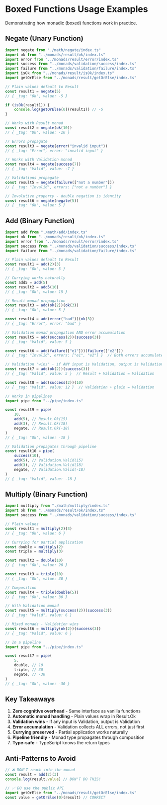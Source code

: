 # Boxed Functions Usage Examples

Demonstrating how monadic (boxed) functions work in practice.

## Negate (Unary Function)

```typescript
import negate from "./math/negate/index.ts"
import ok from "../monads/result/ok/index.ts"
import error from "../monads/result/error/index.ts"
import success from "../monads/validation/success/index.ts"
import failure from "../monads/validation/failure/index.ts"
import isOk from "../monads/result/isOk/index.ts"
import getOrElse from "../monads/result/getOrElse/index.ts"

// Plain values default to Result
const result1 = negate(5)
// { _tag: "Ok", value: -5 }

if (isOk(result1)) {
	console.log(getOrElse(0)(result1)) // -5
}

// Works with Result monad
const result2 = negate(ok(10))
// { _tag: "Ok", value: -10 }

// Errors propagate
const result3 = negate(error("invalid input"))
// { _tag: "Error", error: "invalid input" }

// Works with Validation monad
const result4 = negate(success(7))
// { _tag: "Valid", value: -7 }

// Validations propagate
const result5 = negate(failure(["not a number"]))
// { _tag: "Invalid", errors: ["not a number"] }

// Involutive property - double negation is identity
const result6 = negate(negate(5))
// { _tag: "Ok", value: 5 }
```

## Add (Binary Function)

```typescript
import add from "./math/add/index.ts"
import ok from "../monads/result/ok/index.ts"
import error from "../monads/result/error/index.ts"
import success from "../monads/validation/success/index.ts"
import failure from "../monads/validation/failure/index.ts"

// Plain values default to Result
const result1 = add(2)(3)
// { _tag: "Ok", value: 5 }

// Currying works naturally
const add5 = add(5)
const result2 = add5(10)
// { _tag: "Ok", value: 15 }

// Result monad propagation
const result3 = add(ok(2))(ok(3))
// { _tag: "Ok", value: 5 }

const result4 = add(error("bad"))(ok(3))
// { _tag: "Error", error: "bad" }

// Validation monad propagation AND error accumulation
const result5 = add(success(2))(success(3))
// { _tag: "Valid", value: 5 }

const result6 = add(failure(["e1"]))(failure(["e2"]))
// { _tag: "Invalid", errors: ["e1", "e2"] }  // Both errors accumulated!

// Validation "wins" - if ANY input is Validation, output is Validation
const result7 = add(ok(2))(success(3))
// { _tag: "Valid", value: 5 }  // Result + Validation = Validation

const result8 = add(success(2))(10)
// { _tag: "Valid", value: 12 }  // Validation + plain = Validation

// Works in pipelines
import pipe from "../pipe/index.ts"

const result9 = pipe(
	10,
	add(5), // Result.Ok(15)
	add(3), // Result.Ok(18)
	negate, // Result.Ok(-18)
)
// { _tag: "Ok", value: -18 }

// Validation propagates through pipeline
const result10 = pipe(
	success(10),
	add(5), // Validation.Valid(15)
	add(3), // Validation.Valid(18)
	negate, // Validation.Valid(-18)
)
// { _tag: "Valid", value: -18 }
```

## Multiply (Binary Function)

```typescript
import multiply from "./math/multiply/index.ts"
import ok from "../monads/result/ok/index.ts"
import success from "../monads/validation/success/index.ts"

// Plain values
const result1 = multiply(2)(3)
// { _tag: "Ok", value: 6 }

// Currying for partial application
const double = multiply(2)
const triple = multiply(3)

const result2 = double(10)
// { _tag: "Ok", value: 20 }

const result3 = triple(10)
// { _tag: "Ok", value: 30 }

// Composition
const result4 = triple(double(5))
// { _tag: "Ok", value: 30 }

// With Validation monad
const result5 = multiply(success(2))(success(3))
// { _tag: "Valid", value: 6 }

// Mixed monads - Validation wins
const result6 = multiply(ok(2))(success(3))
// { _tag: "Valid", value: 6 }

// In a pipeline
import pipe from "../pipe/index.ts"

const result7 = pipe(
	5,
	double, // 10
	triple, // 30
	negate, // -30
)
// { _tag: "Ok", value: -30 }
```

## Key Takeaways

1. **Zero cognitive overhead** - Same interface as vanilla functions
2. **Automatic monad handling** - Plain values wrap in Result.Ok
3. **Validation wins** - If any input is Validation, output is Validation
4. **Error accumulation** - Validation collects ALL errors, not just first
5. **Currying preserved** - Partial application works naturally
6. **Pipeline friendly** - Monad type propagates through composition
7. **Type-safe** - TypeScript knows the return types

## Anti-Patterns to Avoid

```typescript
// ❌ DON'T reach into the monad
const result = add(2)(3)
console.log(result.value) // DON'T DO THIS!

// ✅ DO use the public API
import getOrElse from "../monads/result/getOrElse/index.ts"
const value = getOrElse(0)(result) // CORRECT
```
